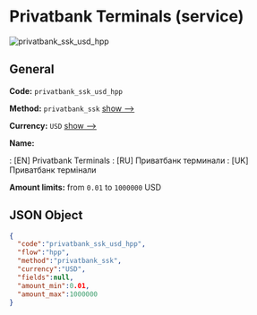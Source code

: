 
# Privatbank Terminals (service) 
![privatbank_ssk_usd_hpp](https://static.openfintech.io/payment_methods/privatbank_ssk_usd_hpp/logo.svg?w=400&c=v0.59.26#w200)  

## General 
 
**Code:** `privatbank_ssk_usd_hpp` 
 
**Method:** `privatbank_ssk` 
 [show -->](/payment-methods/privatbank_ssk/) 
 
**Currency:** `USD` [show -->](/currencies/USD/) 
 
**Name:** 
 
:	[EN] Privatbank Terminals 
:	[RU] Приватбанк терминали 
:	[UK] Приватбанк термінали 
 
**Amount limits:** from `0.01` to `1000000` USD 

## JSON Object 

```json
{
  "code":"privatbank_ssk_usd_hpp",
  "flow":"hpp",
  "method":"privatbank_ssk",
  "currency":"USD",
  "fields":null,
  "amount_min":0.01,
  "amount_max":1000000
}
```  
